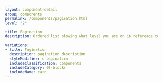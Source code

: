```yaml
---
layout: component-detail
group: components
permalink: /components/pagination.html
level: "2"

title: Pagination
description: Ordered list showing what level you are on in reference to the site

variations:
- title: Pagination
  description: pagination description
  styleModifier: c-pagination
  includeClassification: components
  includeCategory: 02-blocks
  includeName: card
---
```


